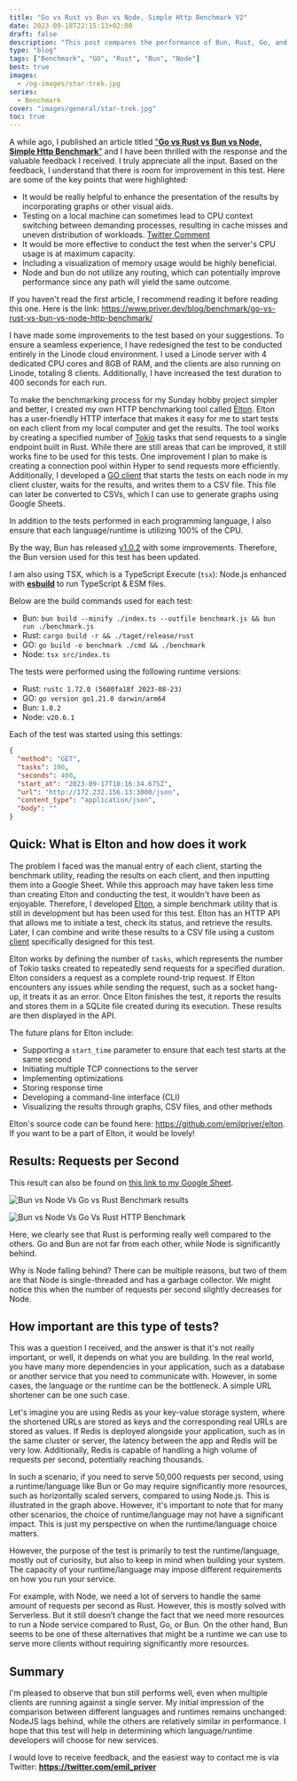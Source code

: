 ```yaml
---
title: "Go vs Rust vs Bun vs Node, Simple Http Benchmark V2"
date: 2023-09-18T22:15:13+02:00
draft: false
description: "This post compares the performance of Bun, Rust, Go, and Node for handling HTTP requests. The author benchmarks each language using a simple benchmark test and tests returning a simple string and a JSON string. The post also discusses the author's reasons for conducting the test and provides a summary of the results."
type: "blog"
tags: ["Benchmark", "GO", "Rust", "Bun", "Node"]
best: true
images:
  - /og-images/star-trek.jpg
series:
  - Benchmark
cover: "images/general/star-trek.jpg"
toc: true
---
```


A while ago, I published an article titled ["**Go vs Rust vs Bun vs Node, Simple Http Benchmark**"](https://www.priver.dev/blog/benchmark/go-vs-rust-vs-bun-vs-node-http-benchmark/) and I have been thrilled with the response and the valuable feedback I received. I truly appreciate all the input. Based on the feedback, I understand that there is room for improvement in this test. Here are some of the key points that were highlighted:

- It would be really helpful to enhance the presentation of the results by incorporating graphs or other visual aids.
- Testing on a local machine can sometimes lead to CPU context switching between demanding processes, resulting in cache misses and uneven distribution of workloads. [Twitter Comment](https://x.com/tusharmath/status/1703057561627603072?s=20)
- It would be more effective to conduct the test when the server's CPU usage is at maximum capacity.
- Including a visualization of memory usage would be highly beneficial.
- Node and bun do not utilize any routing, which can potentially improve performance since any path will yield the same outcome.

If you haven't read the first article, I recommend reading it before reading this one. Here is the link: https://www.priver.dev/blog/benchmark/go-vs-rust-vs-bun-vs-node-http-benchmark/

I have made some improvements to the test based on your suggestions. To ensure a seamless experience, I have redesigned the test to be conducted entirely in the Linode cloud environment. I used a Linode server with 4 dedicated CPU cores and 8GB of RAM, and the clients are also running on Linode, totaling 8 clients. Additionally, I have increased the test duration to 400 seconds for each run.

To make the benchmarking process for my Sunday hobby project simpler and better, I created my own HTTP benchmarking tool called [Elton](https://github.com/emilpriver/elton). Elton has a user-friendly HTTP interface that makes it easy for me to start tests on each client from my local computer and get the results. The tool works by creating a specified number of [Tokio](https://tokio.rs/) tasks that send requests to a single endpoint built in Rust. While there are still areas that can be improved, it still works fine to be used for this tests. One improvement I plan to make is creating a connection pool within Hyper to send requests more efficiently. Additionally, I developed a [GO client](https://github.com/emilpriver/go-rust-bun-node/tree/v2/client) that starts the tests on each node in my client cluster, waits for the results, and writes them to a CSV file. This file can later be converted to CSVs, which I can use to generate graphs using Google Sheets.  

In addition to the tests performed in each programming language, I also ensure that each language/runtime is utilizing 100% of the CPU.

By the way, Bun has released [v1.0.2](https://bun.sh/blog/bun-v1.0.2) with some improvements. Therefore, the Bun version used for this test has been updated.

I am also using TSX, which is a TypeScript Execute (`tsx`): Node.js enhanced with **[esbuild](https://esbuild.github.io/)** to run TypeScript & ESM files.

Below are the build commands used for each test:

- Bun: `bun build --minify ./index.ts --outfile benchmark.js && bun run ./benchmark.js`
- Rust: `cargo build -r && ./taget/release/rust`
- GO: `go build -o benchmark ./cmd && ./benchmark`
- Node: `tsx src/index.ts`

The tests were performed using the following runtime versions:

- Rust: `rustc 1.72.0 (5680fa18f 2023-08-23)`
- GO: `go version go1.21.0 darwin/arm64`
- Bun: `1.0.2`
- Node: `v20.6.1`

Each of the test was started using this settings:
```json
{
  "method": "GET",
  "tasks": 100,
  "seconds": 400,
  "start_at": "2023-09-17T10:16:34.675Z",
  "url": "http://172.232.156.13:3000/json", 
  "content_type": "application/json",
  "body": ""
}
```

## Quick: What is Elton and how does it work

The problem I faced was the manual entry of each client, starting the benchmark utility, reading the results on each client, and then inputting them into a Google Sheet. While this approach may have taken less time than creating Elton and conducting the test, it wouldn't have been as enjoyable. Therefore, I developed [Elton](https://github.com/emilpriver/elton), a simple benchmark utility that is still in development but has been used for this test. Elton has an HTTP API that allows me to initiate a test, check its status, and retrieve the results. Later, I can combine and write these results to a CSV file using a custom [client](https://github.com/emilpriver/go-rust-bun-node/tree/v2/client) specifically designed for this test.

Elton works by defining the number of `tasks`, which represents the number of Tokio tasks created to repeatedly send requests for a specified duration. Elton considers a request as a complete round-trip request. If Elton encounters any issues while sending the request, such as a socket hang-up, it treats it as an error. Once Elton finishes the test, it reports the results and stores them in a SQLite file created during its execution. These results are then displayed in the API.

The future plans for Elton include:

- Supporting a `start_time` parameter to ensure that each test starts at the same second
- Initiating multiple TCP connections to the server
- Implementing optimizations
- Storing response time
- Developing a command-line interface (CLI)
- Visualizing the results through graphs, CSV files, and other methods

Elton's source code can be found here: https://github.com/emilpriver/elton. If you want to be a part of Elton, it would be lovely!

## Results: Requests per Second

This result can also be found on [this link to my Google Sheet](https://docs.google.com/spreadsheets/d/1LmQFoFOp_ECgz5BWNMZQBdxHEkJaNbEeT0_0jdNwiO4/edit?usp=sharing).

![Bun vs Node Vs Go vs Rust Benchmark results](images/benchmark/node-vs-bun-vs-rust-vs-go.pn)

![Bun vs Node Vs Go Vs Rust HTTP Benchmark](images/benchmark/node-vs-bun-vs-rust-vs-go.png)

Here, we clearly see that Rust is performing really well compared to the others. Go and Bun are not far from each other, while Node is significantly behind.

Why is Node falling behind? There can be multiple reasons, but two of them are that Node is single-threaded and has a garbage collector. We might notice this when the number of requests per second slightly decreases for Node.


## How important are this type of tests?

This was a question I received, and the answer is that it's not really important, or well, it depends on what you are building. In the real world, you have many more dependencies in your application, such as a database or another service that you need to communicate with. However, in some cases, the language or the runtime can be the bottleneck. A simple URL shortener can be one such case.

Let's imagine you are using Redis as your key-value storage system, where the shortened URLs are stored as keys and the corresponding real URLs are stored as values. If Redis is deployed alongside your application, such as in the same cluster or server, the latency between the app and Redis will be very low. Additionally, Redis is capable of handling a high volume of requests per second, potentially reaching thousands.

In such a scenario, if you need to serve 50,000 requests per second, using a runtime/language like Bun or Go may require significantly more resources, such as horizontally scaled servers, compared to using Node.js. This is illustrated in the graph above. However, it's important to note that for many other scenarios, the choice of runtime/language may not have a significant impact. This is just my perspective on when the runtime/language choice matters.

However, the purpose of the test is primarily to test the runtime/language, mostly out of curiosity, but also to keep in mind when building your system. The capacity of your runtime/language may impose different requirements on how you run your service.

For example, with Node, we need a lot of servers to handle the same amount of requests per second as Rust. However, this is mostly solved with Serverless. But it still doesn’t change the fact that we need more resources to run a Node service compared to Rust, Go, or Bun. On the other hand, Bun seems to be one of these alternatives that might be a runtime we can use to serve more clients without requiring significantly more resources.

## Summary

I'm pleased to observe that bun still performs well, even when multiple clients are running against a single server. My initial impression of the comparison between different languages and runtimes remains unchanged: NodeJS lags behind, while the others are relatively similar in performance. I hope that this test will help in determining which language/runtime developers will choose for new services.

I would love to receive feedback, and the easiest way to contact me is via Twitter: **https://twitter.com/emil_priver**
